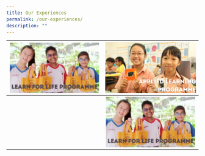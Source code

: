 ```yaml
---
title: Our Experiences
permalink: /our-experiences/
description: ""
---
```

| [![](/images/Learn%20for%20Life%20Programme.png)](https://staging.d21co4ykjghpsi.amplifyapp.com/our-experiences/llp/) | [![](/images/Applied%20Leaning%20Programme.png)](https://staging.d21co4ykjghpsi.amplifyapp.com/our-experiences/alp/)|
| -------- | -------- | 
|   | ![](/images/Learn%20for%20Life%20Programme.png)  |